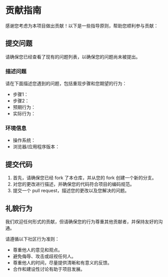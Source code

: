 # 贡献指南

感谢您考虑为本项目做出贡献！以下是一些指导原则，帮助您顺利参与贡献：

## 提交问题

请确保您已经查看了现有的问题列表，以确保您的问题尚未被提出。

### 描述问题

请在下面描述您遇到的问题，包括重现步骤和您期望的行为：

- 步骤1：
- 步骤2：
- 预期行为：
- 实际行为：

### 环境信息

- 操作系统：
- 浏览器/应用程序版本：


## 提交代码

1. 首先，请确保您已经 fork 了本仓库，并从您的 fork 创建一个新的分支。
2. 对您的更改进行描述，并确保您的代码符合项目的编码规范。
3. 提交一个 pull request，描述您的更改以及您解决的问题。

## 礼貌行为

我们欢迎任何形式的贡献，但请确保您的行为尊重其他贡献者，并保持友好的沟通。

请遵循以下社区行为准则：

- 尊重他人的意见和观点。
- 避免侮辱、攻击或歧视任何人。
- 尊重他人的时间，尽量提供清晰和有意义的反馈。
- 合作和建设性讨论有助于项目发展。

